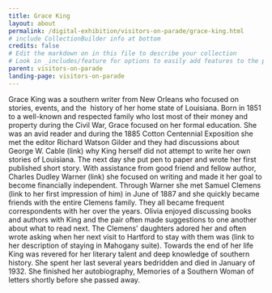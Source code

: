 ```yaml
---
title: Grace King
layout: about
permalink: /digital-exhibition/visitors-on-parade/grace-king.html
# include CollectionBuilder info at bottom
credits: false
# Edit the markdown on in this file to describe your collection
# Look in _includes/feature for options to easily add features to the page
parent: visitors-on-parade
landing-page: visitors-on-parade
---
```


Grace King was a southern writer from New Orleans who focused on stories, events, and the  history of her home state of Louisiana. Born in 1851 to a well-known and respected family who lost most of their money and property during the Civil War, Grace focused on her formal education. She was an avid reader and during the 1885 Cotton Centennial Exposition she met the editor Richard Watson Gilder and they had discussions about George W. Cable (link) why King herself did not attempt to write her own stories of Louisiana. The next day she put pen to paper and wrote her first published short story. With assistance from good friend and fellow author, Charles Dudley Warner (link) she focused on writing and made it her goal to become financially independent. Through Warner she met Samuel Clemens (link to her first impression of him) in June of 1887 and she quickly became friends with the entire Clemens family. They all became frequent correspondents with her over the years. Olivia enjoyed discussing books and authors with King and the pair often made suggestions to one another about what to read next. The Clemens' daughters adored her and often wrote asking when her next visit to Hartford to stay with them was (link to her description of staying in Mahogany suite). Towards the end of her life King was revered for her literary talent and deep knowledge of southern history. She spent her last several years bedridden and died in January of 1932. She finished her autobiography, Memories of a Southern Woman of letters shortly before she passed away. 